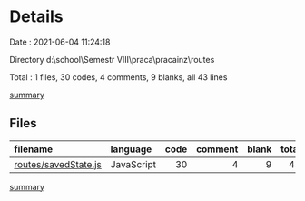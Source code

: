 # Details

Date : 2021-06-04 11:24:18

Directory d:\school\Semestr VIII\praca\pracainz\routes

Total : 1 files,  30 codes, 4 comments, 9 blanks, all 43 lines

[summary](results.md)

## Files
| filename | language | code | comment | blank | total |
| :--- | :--- | ---: | ---: | ---: | ---: |
| [routes/savedState.js](/routes/savedState.js) | JavaScript | 30 | 4 | 9 | 43 |

[summary](results.md)